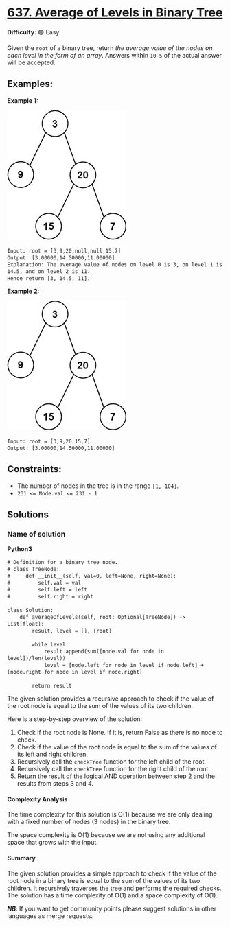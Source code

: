# [637. Average of Levels in Binary Tree](https://leetcode.com/problems/average-of-levels-in-binary-tree/)

**Difficulty:** :green_circle: Easy

Given the `root` of a binary tree, return *the average value of the nodes on each level in the form of an array*. 
Answers within `10-5` of the actual answer will be accepted.

## Examples:

**Example 1:**

![081_01.jpeg](./resources/081_01.jpeg)

```
Input: root = [3,9,20,null,null,15,7]
Output: [3.00000,14.50000,11.00000]
Explanation: The average value of nodes on level 0 is 3, on level 1 is 14.5, and on level 2 is 11.
Hence return [3, 14.5, 11].
```

**Example 2:**

![081_01.jpeg](./resources/081_01.jpeg)

```
Input: root = [3,9,20,15,7]
Output: [3.00000,14.50000,11.00000]
```

## Constraints:

- The number of nodes in the tree is in the range `[1, 104]`.
- `231 <= Node.val <= 231 - 1`


## Solutions

### Name of solution 

**Python3**

```python3
# Definition for a binary tree node.
# class TreeNode:
#     def __init__(self, val=0, left=None, right=None):
#         self.val = val
#         self.left = left
#         self.right = right

class Solution:
    def averageOfLevels(self, root: Optional[TreeNode]) -> List[float]:
        result, level = [], [root]
        
        while level:
            result.append(sum([node.val for node in level])/len(level))
            level = [node.left for node in level if node.left] + [node.right for node in level if node.right]
        
        return result
```

The given solution provides a recursive approach to check if the value of the root node is equal to the sum of the values of its two children.

Here is a step-by-step overview of the solution:

1. Check if the root node is None. If it is, return False as there is no node to check.
2. Check if the value of the root node is equal to the sum of the values of its left and right children.
3. Recursively call the `checkTree` function for the left child of the root.
4. Recursively call the `checkTree` function for the right child of the root.
5. Return the result of the logical AND operation between step 2 and the results from steps 3 and 4.

#### Complexity Analysis

The time complexity for this solution is O(1) because we are only dealing with a fixed number of nodes (3 nodes) in the binary tree.

The space complexity is O(1) because we are not using any additional space that grows with the input.

#### Summary

The given solution provides a simple approach to check if the value of the root node in a binary tree is equal to the sum of the values of its two children. It recursively traverses the tree and performs the required checks. The solution has a time complexity of O(1) and a space complexity of O(1).

***NB***: If you want to get community points please suggest solutions in other languages as merge requests.
